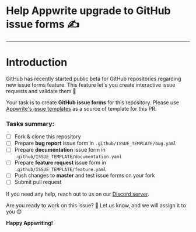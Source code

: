 # Help Appwrite upgrade to GitHub issue forms ✍️

---

# Introduction

GitHub has recently started public beta for GitHub repositories regarding new issue forms feature. This feature let's you create interactive issue requests and validate them 🤯

Your task is to create **GitHub issue forms** for this repository. Please use [Appwrite's issue templates](https://github.com/appwrite/appwrite/tree/master/.github/ISSUE_TEMPLATE) as a source of template for this PR.

### Tasks summary:

- [ ] Fork & clone this repository
- [ ] Prepare **bug report** issue form in `.github/ISSUE_TEMPLATE/bug.yaml`
- [ ] Prepare **documentation** issue form in `.github/ISSUE_TEMPLATE/documentation.yaml`
- [ ] Prepare **feature request** issue form in `.github/ISSUE_TEMPLATE/feature.yaml`
- [ ] Push changes to **master** and test issue forms on your fork
- [ ] Submit pull request

If you need any help, reach out to us on our [Discord server](https://discord.gg/GSeTUeA).

Are you ready to work on this issue? 🤔 Let us know, and we will assign it to you 😊

**Happy Appwriting!**
